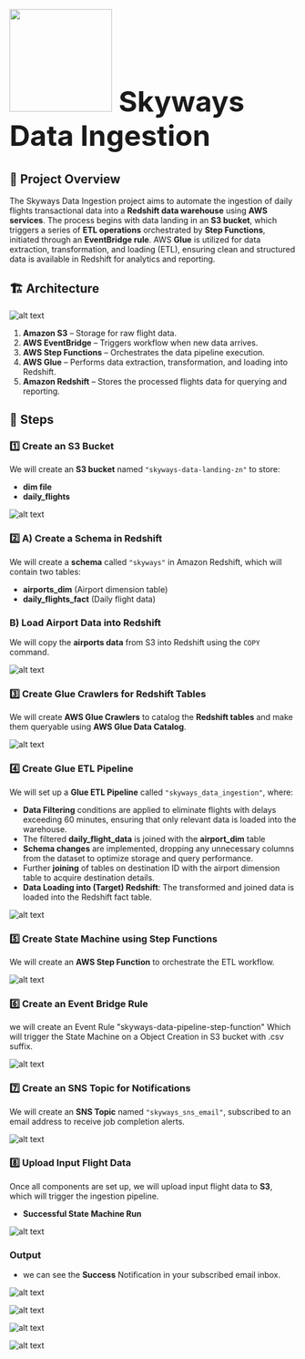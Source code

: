 <h1 style="font-size: 50px;"> <img src="https://github.com/user-attachments/assets/c52a5e8a-72f2-488b-9ead-7e36223e6d61" width="180">        Skyways Data Ingestion</h1>

## 📌 Project Overview  
The Skyways Data Ingestion project aims to automate the ingestion of daily flights transactional data into a **Redshift data warehouse** using **AWS services**. The process begins with data landing in an **S3 bucket**, which triggers a series of **ETL operations** orchestrated by **Step Functions**, initiated through an **EventBridge rule**. AWS **Glue** is utilized for data extraction, transformation, and loading (ETL), ensuring clean and structured data is available in Redshift for analytics and reporting.

## 🏗️ Architecture  
![alt text](images/skyways_v2.drawio.png)

1. **Amazon S3** – Storage for raw flight data.  
2. **AWS EventBridge** – Triggers workflow when new data arrives.  
3. **AWS Step Functions** – Orchestrates the data pipeline execution.  
4. **AWS Glue** – Performs data extraction, transformation, and loading into Redshift.  
5. **Amazon Redshift** – Stores the processed flights data for querying and reporting.

## 🚀 Steps  

### 1️⃣ Create an S3 Bucket  
We will create an **S3 bucket** named `"skyways-data-landing-zn"` to store:  
- **dim file**  
- **daily_flights**

![alt text](images/Capture.PNG)


### 2️⃣ A) Create a Schema in Redshift  
We will create a **schema** called `"skyways"` in Amazon Redshift, which will contain two tables:  
- **airports_dim** (Airport dimension table)  
- **daily_flights_fact** (Daily flight data)  



### B) Load Airport Data into Redshift  
We will copy the **airports data** from S3 into Redshift using the `COPY` command.  

![alt text](images/Capture_redshift.PNG)

### 3️⃣ Create Glue Crawlers for Redshift Tables  
We will create **AWS Glue Crawlers** to catalog the **Redshift tables** and make them queryable using **AWS Glue Data Catalog**.

![alt text](images/Capture_dim_crawler.PNG)

### 4️⃣ Create Glue ETL Pipeline  
We will set up a **Glue ETL Pipeline** called `"skyways_data_ingestion"`, where:  
- **Data Filtering** conditions are applied to eliminate flights with delays exceeding 60 minutes, ensuring that only relevant data is loaded into the warehouse.
- The filtered **daily_flight_data** is joined with the **airport_dim** table  
- **Schema changes** are implemented, dropping any unnecessary columns from the dataset to optimize storage and query performance. 
- Further **joining** of tables on destination ID with the airport dimension table to acquire destination details.
- **Data Loading into (Target) Redshift**: The transformed and joined data is loaded into the Redshift fact table.

![alt text](images/Capture_glue.PNG)


### 5️⃣ Create State Machine using Step Functions  
We will create an **AWS Step Function** to orchestrate the ETL workflow.

![alt text](images/Capture_stepfunc.PNG)

### 6️⃣ Create an Event Bridge Rule
we will create an Event Rule "skyways-data-pipeline-step-function" Which will trigger the State Machine on a Object Creation in S3 bucket with .csv suffix.

![alt text](images/Capture_event_bridge.PNG)

### 7️⃣ Create an SNS Topic for Notifications  
We will create an **SNS Topic** named `"skyways_sns_email"`, subscribed to an email address to receive job completion alerts.

![alt text](images/Capture_SNS_email_sub.PNG)

### 8️⃣ Upload Input Flight Data  
Once all components are set up, we will upload input flight data to **S3**, which will trigger the ingestion pipeline.
- **Successful State Machine Run**

![alt text](images/Capture_step_success.PNG)


### Output

- we can see the **Success** Notification in your subscribed email inbox.


![alt text](images/Capture_email_succ_notification.PNG)

![alt text](images/Capture_output_redshift_fact_table.PNG)

![alt text](images/Capture_avg_dep_delay.PNG)

![alt text](images/Capture_chart.PNG)